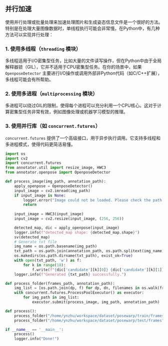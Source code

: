 
## 并行加速

使用并行处理或批量处理来加速处理图片和生成姿态信息文件是一个很好的方法。特别是在处理大量图像数据时，单线程执行可能会非常慢。在Python中，有几种方法可以实现并行处理：

### 1. **使用多线程（`threading` 模块）**

多线程适用于I/O密集型任务，比如大量的文件读写操作，但在Python中由于全局解释器锁（GIL），它并不适用于CPU密集型任务。在你的场景中，如果 `OpenposeDetector` 主要进行I/O操作或调用外部非Python代码（如C/C++扩展），多线程可能会有所帮助。

### 2. **使用多进程（`multiprocessing` 模块）**

多进程可以绕过GIL的限制，使得每个进程可以充分利用一个CPU核心。这对于计算密集型任务非常有效，例如图像处理或机器学习模型的推理。

### 3. **使用并行库（如 `concurrent.futures`）**

`concurrent.futures` 提供了一个高级接口，用于异步执行调用。它支持多线程和多进程模式，使得代码更简洁易懂。

```python
import os
import cv2
import concurrent.futures
from annotator.util import resize_image, HWC3
from annotator.openpose import OpenposeDetector

def process_image(img_path, annotation_path):
    apply_openpose = OpenposeDetector()
    input_image = cv2.imread(img_path)
    if input_image is None:
        logger.error("Image could not be loaded. Please check the path.")
        return
    
    input_image = HWC3(input_image) 
    input_image = cv2.resize(input_image, (256, 256))

    detected_map, dic = apply_openpose(input_image)
    logger.info(f"detected_map shape: {detected_map.shape}")
    sv(detected_map)
    # Generate txt file
    img_name = os.path.basename(img_path)
    txt_path = os.path.join(annotation_path, os.path.splitext(img_name)[0]+'.txt')
    os.makedirs(os.path.dirname(txt_path), exist_ok=True)
    with open(txt_path, 'w') as f:
        for k in range(18):
            f.write(f"{dic['candidate'][k][0]} {dic['candidate'][k][1]}\n")
    logger.info(f"Generated {txt_path} successfully.")

def process_folder(frames_path, annotation_path):
    img_list = [os.path.join(dp, f) for dp, dn, filenames in os.walk(frames_path) for f in filenames if os.path.splitext(f)[1].lower() in ['.png', '.jpg', '.jpeg']]
    with concurrent.futures.ProcessPoolExecutor() as executor:
        for img_path in img_list:
            executor.submit(process_image, img_path, annotation_path)

def process():
    process_folder("/home/ynzhu/workspace/dataset/posewarp/train/frames", "/home/ynzhu/workspace/dataset/posewarp/train/annotation")
    process_folder("/home/ynzhu/workspace/dataset/posewarp/test/frames", "/home/ynzhu/workspace/dataset/posewarp/test/annotation")

if __name__ == '__main__':
    process()
    logger.info("Done!")

```